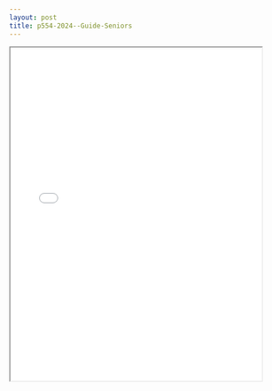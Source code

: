 ```yaml
---
layout: post
title: p554-2024--Guide-Seniors
---
```


<div class="pdf-container">
<iframe src="/ea/assets/pdfs/p554-2024--Guide-Seniors.pdf" height="600" width="90%" allowFullScreen="true"></iframe>
</div>

